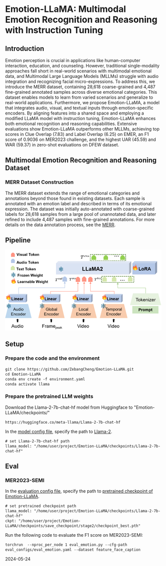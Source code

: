 # Emotion-LLaMA: Multimodal Emotion Recognition and Reasoning with Instruction Tuning  

## Introduction  

Emotion perception is crucial in applications like human-computer interaction, education, and counseling. 
However, traditional single-modality approaches fall short in real-world scenarios with multimodal emotional data, and Multimodal Large Language Models (MLLMs) struggle with audio integration and recognizing facial micro-expressions. 
To address this, we introduce the MERR dataset, containing 28,618 coarse-grained and 4,487 fine-grained annotated samples across diverse emotional categories.
This dataset enables models to learn from varied scenarios and generalize to real-world applications.
Furthermore, we propose Emotion-LLaMA, a model that integrates audio, visual, and textual inputs through emotion-specific encoders.
By aligning features into a shared space and employing a modified LLaMA model with instruction tuning, Emotion-LLaMA enhances both emotional recognition and reasoning capabilities.
Extensive evaluations show Emotion-LLaMA outperforms other MLLMs, achieving top scores in Clue Overlap (7.83) and Label Overlap (6.25) on EMER, an F1 score of 0.9036 on MER2023 challenge, and the highest UAR (45.59) and WAR (59.37) in zero-shot evaluations on DFEW dataset.

## Multimodal Emotion Recognition and Reasoning Dataset

### MERR Dataset Construction
The MERR dataset extends the range of emotional categories and annotations beyond those found in existing datasets. Each sample is annotated with an emotion label and described in terms of its emotional expression. The dataset was initially auto-annotated with coarse-grained labels for 28,618 samples from a large pool of unannotated data, and later refined to include 4,487 samples with fine-grained annotations. For more details on the data annotation process, see the [MERR](./MERR/README.md).



## Pipeline
![pipeline](./images/framework.png)

## Setup
### Prepare the code and the environment

```
git clone https://github.com/ZebangCheng/Emotion-LLaMA.git
cd Emotion-LLaMA
conda env create -f environment.yaml
conda activate llama
```

### Prepare the pretrained LLM weights
Download the Llama-2-7b-chat-hf model from Huggingface to "Emotion-LLaMA/checkpoints/"  
```
https://huggingface.co/meta-llama/Llama-2-7b-chat-hf
```
 
In the [model config file](minigpt4/configs/models/minigpt_v2.yaml#L14), specify the path to [Llama-2](https://huggingface.co/meta-llama/Llama-2-7b-chat-hf).
```
# set Llama-2-7b-chat-hf path
llama_model: "/home/user/project/Emotion-LLaMA/checkpoints/Llama-2-7b-chat-hf"
```


## Eval

### MER2023-SEMI
In the [evaluation config file](eval_configs/eval_emotion.yaml#L8), specify the path to [pretrained checkpoint of Emotion-LLaMA](https://github.com/ZebangCheng/Emotion-LLaMA/blob/main/README.md).  
```
# set pretrained checkpoint path
llama_model: "/home/user/project/Emotion-LLaMA/checkpoints/Llama-2-7b-chat-hf"
ckpt: "/home/user/project/Emotion-LLaMA/checkpoints/save_checkpoint/stage2/checkpoint_best.pth"
```

Run the following code to evaluate the F1 score on MER2023-SEMI:  
```
torchrun  --nproc_per_node 1 eval_emotion.py --cfg-path eval_configs/eval_emotion.yaml --dataset feature_face_caption
```
2024-05-24

